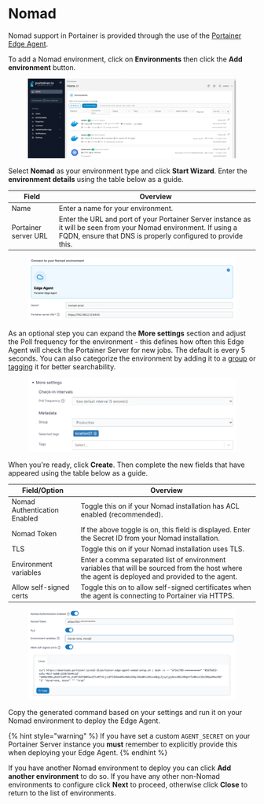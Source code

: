 # Nomad

Nomad support in Portainer is provided through the use of the [Portainer Edge Agent](../../advanced/edge-agent.md).&#x20;

To add a Nomad environment, click on **Environments** then click the **Add environment** button.

<figure><img src="../../.gitbook/assets/2.16-environments-add.gif" alt=""><figcaption></figcaption></figure>

Select **Nomad** as your environment type and click **Start Wizard**. Enter the **environment details** using the table below as a guide.

| Field                | Overview                                                                                                                                                                          |
| -------------------- | --------------------------------------------------------------------------------------------------------------------------------------------------------------------------------- |
| Name                 | Enter a name for your environment.                                                                                                                                                |
| Portainer server URL | Enter the URL and port of your Portainer Server instance as it will be seen from your Nomad environment. If using a FQDN, ensure that DNS is properly configured to provide this. |

<figure><img src="../../.gitbook/assets/2.15-nomad_env.png" alt=""><figcaption></figcaption></figure>

As an optional step you can expand the **More settings** section and adjust the Poll frequency for the environment - this defines how often this Edge Agent will check the Portainer Server for new jobs. The default is every 5 seconds. You can also categorize the environment by adding it to a [group](../../admin/environments/groups.md) or [tagging](../../admin/environments/tags.md) it for better searchability.

<figure><img src="../../.gitbook/assets/2.15-install-agent-nomad-moresettings.png" alt=""><figcaption></figcaption></figure>

When you're ready, click **Create**. Then complete the new fields that have appeared using the table below as a guide.

| Field/Option                 | Overview                                                                                                                                        |
| ---------------------------- | ----------------------------------------------------------------------------------------------------------------------------------------------- |
| Nomad Authentication Enabled | Toggle this on if your Nomad installation has ACL enabled (recommended).                                                                        |
| Nomad Token                  | If the above toggle is on, this field is displayed. Enter the Secret ID from your Nomad installation.                                           |
| TLS                          | Toggle this on if your Nomad installation uses TLS.                                                                                             |
| Environment variables        | Enter a comma separated list of environment variables that will be sourced from the host where the agent is deployed and provided to the agent. |
| Allow self-signed certs      | Toggle this on to allow self-signed certificates when the agent is connecting to Portainer via HTTPS.                                           |

<figure><img src="../../.gitbook/assets/2.15-nomad-auth.png" alt=""><figcaption></figcaption></figure>

Copy the generated command based on your settings and run it on your Nomad environment to deploy the Edge Agent.

{% hint style="warning" %}
If you have set a custom `AGENT_SECRET` on your Portainer Server instance you **must** remember to explicitly provide this when deploying your Edge Agent.
{% endhint %}

If you have another Nomad environment to deploy you can click **Add another environment** to do so. If you have any other non-Nomad environments to configure click **Next** to proceed, otherwise click **Close** to return to the list of environments.
